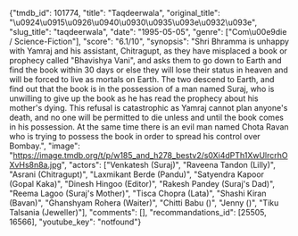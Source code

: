 {"tmdb_id": 101774, "title": "Taqdeerwala", "original_title": "\u0924\u0915\u0926\u0940\u0930\u0935\u093e\u0932\u093e", "slug_title": "taqdeerwala", "date": "1995-05-05", "genre": ["Com\u00e9die / Science-Fiction"], "score": "6.1/10", "synopsis": "Shri Bhramma is unhappy with Yamraj and his assistant, Chitragupt, as they have misplaced a book or prophecy called \"Bhavishya Vani\", and asks them to go down to Earth and find the book within 30 days or else they will lose their status in heaven and will be forced to live as mortals on Earth. The two descend to Earth, and find out that the book is in the possession of a man named Suraj, who is unwilling to give up the book as he has read the prophecy about his mother's dying. This refusal is catastrophic as Yamraj cannot plan anyone's death, and no one will be permitted to die unless and until the book comes in his possession. At the same time there is an evil man named Chota Ravan who is trying to possess the book in order to spread his control over Bombay.", "image": "https://image.tmdb.org/t/p/w185_and_h278_bestv2/s0Xi4dPTh1XwUlrcrhOXvHs8n8a.jpg", "actors": ["Venkatesh (Suraj)", "Raveena Tandon (Lilly)", "Asrani (Chitragupt)", "Laxmikant Berde (Pandu)", "Satyendra Kapoor (Gopal Kaka)", "Dinesh Hingoo (Editor)", "Rakesh Pandey (Suraj's Dad)", "Reema Lagoo (Suraj's Mother)", "Tisca Chopra (Lata)", "Shashi Kiran (Bavan)", "Ghanshyam Rohera (Waiter)", "Chitti Babu ()", "Jenny ()", "Tiku Talsania (Jeweller)"], "comments": [], "recommandations_id": [25505, 16566], "youtube_key": "notfound"}